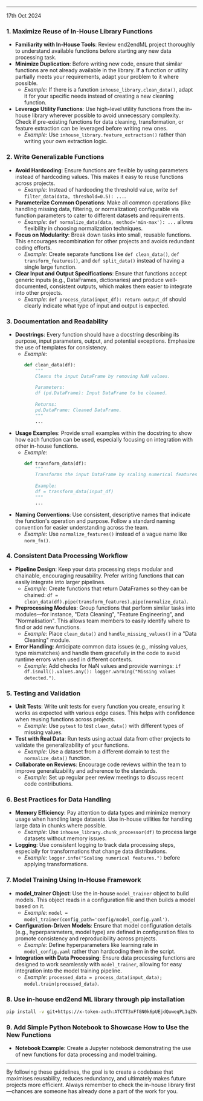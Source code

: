 
---
17th Oct 2024


### **1. Maximize Reuse of In-House Library Functions**

- **Familiarity with In-House Tools**: Review end2endML project thoroughly to understand available functions before starting any new data processing task.
- **Minimize Duplication**: Before writing new code, ensure that similar functions are not already available in the library. If a function or utility partially meets your requirements, adapt your problem to it where possible.
  - *Example*: If there is a function `inhouse_library.clean_data()`, adapt it for your specific needs instead of creating a new cleaning function.
- **Leverage Utility Functions**: Use high-level utility functions from the in-house library wherever possible to avoid unnecessary complexity. Check if pre-existing functions for data cleaning, transformation, or feature extraction can be leveraged before writing new ones.
  - *Example*: Use `inhouse_library.feature_extraction()` rather than writing your own extraction logic.

### **2. Write Generalizable Functions**

- **Avoid Hardcoding**: Ensure functions are flexible by using parameters instead of hardcoding values. This makes it easy to reuse functions across projects.
  - *Example*: Instead of hardcoding the threshold value, write `def filter_data(data, threshold=0.5): ...`.
- **Parameterize Common Operations**: Make all common operations (like handling missing data, filtering, or normalization) configurable via function parameters to cater to different datasets and requirements.
  - *Example*: `def normalize_data(data, method='min-max'): ...` allows flexibility in choosing normalization techniques.
- **Focus on Modularity**: Break down tasks into small, reusable functions. This encourages recombination for other projects and avoids redundant coding efforts.
  - *Example*: Create separate functions like `def clean_data()`, `def transform_features()`, and `def split_data()` instead of having a single large function.
- **Clear Input and Output Specifications**: Ensure that functions accept generic inputs (e.g., DataFrames, dictionaries) and produce well-documented, consistent outputs, which makes them easier to integrate into other projects.
  - *Example*: `def process_data(input_df): return output_df` should clearly indicate what type of input and output is expected.

### **3. Documentation and Readability**

- **Docstrings**: Every function should have a docstring describing its purpose, input parameters, output, and potential exceptions. Emphasize the use of templates for consistency.
  - *Example*:
    ```python
    def clean_data(df):
        """
        Cleans the input DataFrame by removing NaN values.
        
        Parameters:
        df (pd.DataFrame): Input DataFrame to be cleaned.
        
        Returns:
        pd.DataFrame: Cleaned DataFrame.
        """
        ...
    ```
- **Usage Examples**: Provide small examples within the docstring to show how each function can be used, especially focusing on integration with other in-house functions.
  - *Example*:
    ```python
    def transform_data(df):
        """
        Transforms the input DataFrame by scaling numerical features.
        
        Example:
        df = transform_data(input_df)
        """
        ...
    ```
- **Naming Conventions**: Use consistent, descriptive names that indicate the function's operation and purpose. Follow a standard naming convention for easier understanding across the team.
  - *Example*: Use `normalize_features()` instead of a vague name like `norm_fn()`.

### **4. Consistent Data Processing Workflow**

- **Pipeline Design**: Keep your data processing steps modular and chainable, encouraging reusability. Prefer writing functions that can easily integrate into larger pipelines.
  - *Example*: Create functions that return DataFrames so they can be chained: `df = clean_data(df).pipe(transform_features).pipe(normalize_data)`.
- **Preprocessing Modules**: Group functions that perform similar tasks into modules—for instance, "Data Cleaning", "Feature Engineering", and "Normalisation". This allows team members to easily identify where to find or add new functions.
  - *Example*: Place `clean_data()` and `handle_missing_values()` in a "Data Cleaning" module.
- **Error Handling**: Anticipate common data issues (e.g., missing values, type mismatches) and handle them gracefully in the code to avoid runtime errors when used in different contexts.
  - *Example*: Add checks for NaN values and provide warnings: `if df.isnull().values.any(): logger.warning("Missing values detected.")`.

### **5. Testing and Validation**

- **Unit Tests**: Write unit tests for every function you create, ensuring it works as expected with various edge cases. This helps with confidence when reusing functions across projects.
  - *Example*: Use `pytest` to test `clean_data()` with different types of missing values.
- **Test with Real Data**: Run tests using actual data from other projects to validate the generalizability of your functions.
  - *Example*: Use a dataset from a different domain to test the `normalize_data()` function.
- **Collaborate on Reviews**: Encourage code reviews within the team to improve generalizability and adherence to the standards.
  - *Example*: Set up regular peer review meetings to discuss recent code contributions.

### **6. Best Practices for Data Handling**

- **Memory Efficiency**: Pay attention to data types and minimize memory usage when handling large datasets. Use in-house utilities for handling large data in chunks where possible.
  - *Example*: Use `inhouse_library.chunk_processor(df)` to process large datasets without memory issues.
- **Logging**: Use consistent logging to track data processing steps, especially for transformations that change data distributions.
  - *Example*: `logger.info("Scaling numerical features.")` before applying transformations.

### **7. Model Training Using In-House Framework**

- **model\_trainer Object**: Use the in-house `model_trainer` object to build models. This object reads in a configuration file and then builds a model based on it.
  - *Example*: `model = model_trainer(config_path='config/model_config.yaml')`.
- **Configuration-Driven Models**: Ensure that model configuration details (e.g., hyperparameters, model type) are defined in configuration files to promote consistency and reproducibility across projects.
  - *Example*: Define hyperparameters like learning rate in `model_config.yaml` rather than hardcoding them in the script.
- **Integration with Data Processing**: Ensure data processing functions are designed to work seamlessly with `model_trainer`, allowing for easy integration into the model training pipeline.
  - *Example*: `processed_data = process_data(input_data); model.train(processed_data)`.

### **8. Use in-house end2end ML library through pip installation**

```bash
pip install -v git+https://x-token-auth:ATCTT3xFfGN0k6pUEjdQuweqPL1qZ9weGf0dW6L6x6rYpgSpbOT_Lr9SeU6_BFDi81nyH-zKxPWs5O9xNbIRDTCSXcwI5nfP8B3YDcbk3ONTmYPp9Bmx0hg83rniphkkZdYM0H6GgpAgvuVXP2rIRUFiVOrbGqhwI0jKZvZANbQEqnveWzG2kRs=2A6E8DDC@bitbucket.org/tangi0/end2end-ml.git@colab
```

### **9. Add Simple Python Notebook to Showcase How to Use the New Functions**

- **Notebook Example**: Create a Jupyter notebook demonstrating the use of new functions for data processing and model training.

---
By following these guidelines, the goal is to create a codebase that maximises reusability, reduces redundancy, and ultimately makes future projects more efficient. Always remember to check the in-house library first—chances are someone has already done a part of the work for you.


